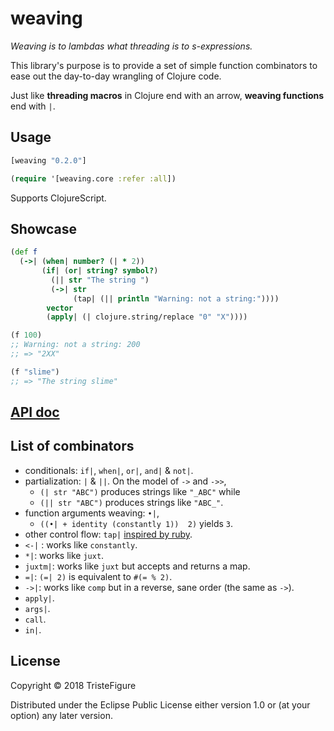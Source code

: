 # weaving

*Weaving is to lambdas what threading is to s-expressions.*

This library's purpose is to provide a set of simple function combinators to ease out the day-to-day wrangling of Clojure code.

Just like **threading macros** in Clojure end with an arrow, **weaving functions** end with `|`.

## Usage

```clojure
[weaving "0.2.0"]
```

```clojure
(require '[weaving.core :refer :all])
```

Supports ClojureScript.

## Showcase

```clojure
(def f
  (->| (when| number? (| * 2))
       (if| (or| string? symbol?)
         (|| str "The string ")
         (->| str
              (tap| (|| println "Warning: not a string:"))))
        vector
        (apply| (| clojure.string/replace "0" "X"))))

(f 100)
;; Warning: not a string: 200
;; => "2XX"

(f "slime")
;; => "The string slime"
```

## [API doc](https://tristefigure.github.io/weaving/index.html)

## List of combinators

- conditionals: `if|`, `when|`, `or|`, `and|` & `not|`.
- partialization: `|` & `||`. On the model of `->` and `->>`,
  - `(| str "ABC")` produces strings like `"_ABC"` while
  - `(|| str "ABC")` produces strings like `"ABC_"`.
- function arguments weaving: `•|`,
    - `((•| + identity (constantly 1))  2)` yields `3`.
- other control flow: `tap|` [inspired by ruby](https://apidock.com/ruby/Object/tap).
- `<-|` : works like `constantly`.
- `*|`: works like `juxt`.
- `juxtm|`: works like `juxt` but accepts and returns a map.
- `=|`: `(=| 2)` is equivalent to `#(= % 2)`.
- `->|`: works like `comp` but in a reverse, sane order (the same as `->`).
- `apply|`.
- `args|`.
- `call`.
- `in|`.

## License

Copyright © 2018 TristeFigure

Distributed under the Eclipse Public License either version 1.0 or (at
your option) any later version.
